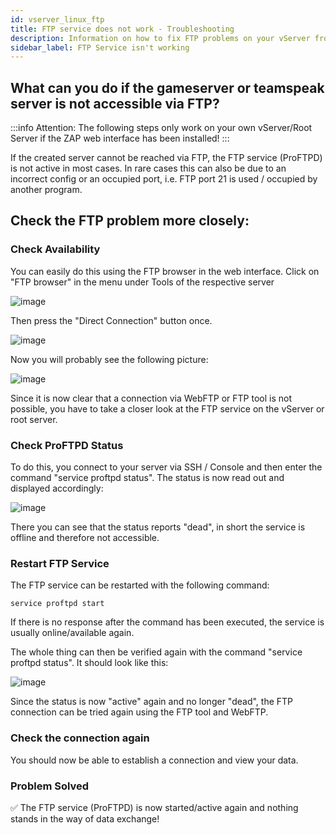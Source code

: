 ```yaml
---
id: vserver_linux_ftp
title: FTP service does not work - Troubleshooting
description: Information on how to fix FTP problems on your vServer from ZAP-Hosting - ZAP-Hosting.com documentation
sidebar_label: FTP Service isn't working
---
```


## What can you do if the gameserver or teamspeak server is not accessible via FTP?

:::info
Attention: The following steps only work on your own vServer/Root Server if the ZAP web interface has been installed!
:::

If the created server cannot be reached via FTP, the FTP service (ProFTPD) is not active in most cases. In rare cases this can also be due to an incorrect config or an occupied port, i.e. FTP port 21 is used / occupied by another program.

## Check the FTP problem more closely:

### Check Availability
You can easily do this using the FTP browser in the web interface. Click on "FTP browser" in the menu under Tools of the respective server

![image](https://user-images.githubusercontent.com/13604413/159172130-2649e590-639d-4b1b-a464-fb4956c52929.png)

Then press the "Direct Connection" button once. 

![image](https://user-images.githubusercontent.com/13604413/159172131-2a355b01-508f-4b8a-8e67-f011e48a1b30.png)

Now you will probably see the following picture:

![image](https://user-images.githubusercontent.com/13604413/159172135-52ee9fe3-dc99-4f70-8331-253514e6a949.png)

Since it is now clear that a connection via WebFTP or FTP tool is not possible, you have to take a closer look at the FTP service on the vServer or root server.

### Check ProFTPD Status

To do this, you connect to your server via SSH / Console and then enter the command "service proftpd status". The status is now read out and displayed accordingly:

![image](https://user-images.githubusercontent.com/13604413/159172148-c736c6ed-9cca-42f6-8766-8170011e9848.png)


There you can see that the status reports "dead", in short the service is offline and therefore not accessible.


### Restart FTP Service
The FTP service can be restarted with the following command:

```
service proftpd start
```

If there is no response after the command has been executed, the service is usually online/available again.

The whole thing can then be verified again with the command "service proftpd status". It should look like this:

![image](https://user-images.githubusercontent.com/13604413/159172153-f66bf3f5-6c56-45ed-b79e-04c645171c9d.png)

Since the status is now "active" again and no longer "dead", the FTP connection can be tried again using the FTP tool and WebFTP.

### Check the connection again
You should now be able to establish a connection and view your data.

### Problem Solved
✅ The FTP service (ProFTPD) is now started/active again and nothing stands in the way of data exchange!
